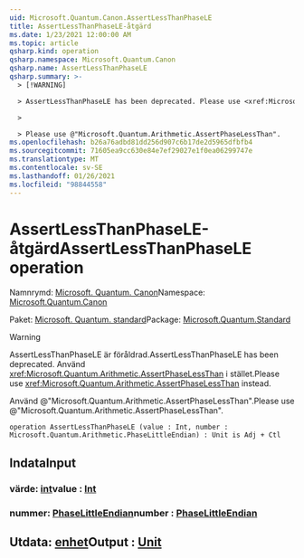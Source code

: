 ```yaml
---
uid: Microsoft.Quantum.Canon.AssertLessThanPhaseLE
title: AssertLessThanPhaseLE-åtgärd
ms.date: 1/23/2021 12:00:00 AM
ms.topic: article
qsharp.kind: operation
qsharp.namespace: Microsoft.Quantum.Canon
qsharp.name: AssertLessThanPhaseLE
qsharp.summary: >-
  > [!WARNING]

  > AssertLessThanPhaseLE has been deprecated. Please use <xref:Microsoft.Quantum.Arithmetic.AssertPhaseLessThan> instead.

  >

  > Please use @"Microsoft.Quantum.Arithmetic.AssertPhaseLessThan".
ms.openlocfilehash: b26a76adbd81dd256d907c6b17de2d5965dfbfb4
ms.sourcegitcommit: 71605ea9cc630e84e7ef29027e1f0ea06299747e
ms.translationtype: MT
ms.contentlocale: sv-SE
ms.lasthandoff: 01/26/2021
ms.locfileid: "98844558"
---
```

# <a name="assertlessthanphasele-operation"></a><span data-ttu-id="a0ac6-102">AssertLessThanPhaseLE-åtgärd</span><span class="sxs-lookup"><span data-stu-id="a0ac6-102">AssertLessThanPhaseLE operation</span></span>

<span data-ttu-id="a0ac6-103">Namnrymd: [Microsoft. Quantum. Canon](xref:Microsoft.Quantum.Canon)</span><span class="sxs-lookup"><span data-stu-id="a0ac6-103">Namespace: [Microsoft.Quantum.Canon](xref:Microsoft.Quantum.Canon)</span></span>

<span data-ttu-id="a0ac6-104">Paket: [Microsoft. Quantum. standard](https://nuget.org/packages/Microsoft.Quantum.Standard)</span><span class="sxs-lookup"><span data-stu-id="a0ac6-104">Package: [Microsoft.Quantum.Standard](https://nuget.org/packages/Microsoft.Quantum.Standard)</span></span>


> [!WARNING]
> <span data-ttu-id="a0ac6-105">AssertLessThanPhaseLE är föråldrad.</span><span class="sxs-lookup"><span data-stu-id="a0ac6-105">AssertLessThanPhaseLE has been deprecated.</span></span> <span data-ttu-id="a0ac6-106">Använd <xref:Microsoft.Quantum.Arithmetic.AssertPhaseLessThan> i stället.</span><span class="sxs-lookup"><span data-stu-id="a0ac6-106">Please use <xref:Microsoft.Quantum.Arithmetic.AssertPhaseLessThan> instead.</span></span>
>
> <span data-ttu-id="a0ac6-107">Använd @"Microsoft.Quantum.Arithmetic.AssertPhaseLessThan".</span><span class="sxs-lookup"><span data-stu-id="a0ac6-107">Please use @"Microsoft.Quantum.Arithmetic.AssertPhaseLessThan".</span></span>



```qsharp
operation AssertLessThanPhaseLE (value : Int, number : Microsoft.Quantum.Arithmetic.PhaseLittleEndian) : Unit is Adj + Ctl
```


## <a name="input"></a><span data-ttu-id="a0ac6-108">Indata</span><span class="sxs-lookup"><span data-stu-id="a0ac6-108">Input</span></span>

### <a name="value--int"></a><span data-ttu-id="a0ac6-109">värde: [int](xref:microsoft.quantum.lang-ref.int)</span><span class="sxs-lookup"><span data-stu-id="a0ac6-109">value : [Int](xref:microsoft.quantum.lang-ref.int)</span></span>




### <a name="number--phaselittleendian"></a><span data-ttu-id="a0ac6-110">nummer: [PhaseLittleEndian](xref:Microsoft.Quantum.Arithmetic.PhaseLittleEndian)</span><span class="sxs-lookup"><span data-stu-id="a0ac6-110">number : [PhaseLittleEndian](xref:Microsoft.Quantum.Arithmetic.PhaseLittleEndian)</span></span>





## <a name="output--unit"></a><span data-ttu-id="a0ac6-111">Utdata: [enhet](xref:microsoft.quantum.lang-ref.unit)</span><span class="sxs-lookup"><span data-stu-id="a0ac6-111">Output : [Unit](xref:microsoft.quantum.lang-ref.unit)</span></span>


